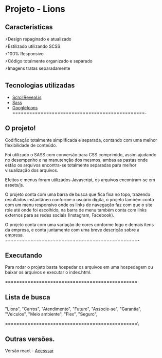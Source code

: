 # Projeto - Lions

## Caracteristicas

⚡️Design repaginado e atualizado\
⚡️Estilizado utilizando SCSS\
⚡️100% Responsivo\
⚡️Código totalmente organizado e separado\
⚡️Imagens tratas separadamente

## Tecnologias utilizadas

-   [ScrollReveal.js](https://scrollrevealjs.org/)
-   [Sass](https://sass-lang.com/documentation)
-   [GoogleIcons](https://fonts.google.com/icons)\
    ===============================================-

## O projeto!

Codificação totalmente simplificada e separada, contando com uma melhor flexibilidade de conteúdo.

Foi utilizado o SASS com conversão para CSS comprimido, assim ajudando no desempenho e na manutenção dos mesmos, ambas as pastas onde estão os arquivos encontra-se totalmente separadas para melhor visualização dos arquivos.

Efeitos e menus foram utilizados Javascript, os arquivos encontram-se em assets/js.

O projeto conta com uma barra de busca que fica fixa no topo, trazendo resultados instantâneo conforme o usuário digita, o projeto também conta com um menu responsivo onde os links de navegação faz com que o site role até onde foi escolhido, na barra de menu também conta com links externos para as redes sociais (Instagram, Facebook).

O projeto conta com uma variação de cores conforme logo e demais itens da empresa, e conta juntamente com uma breve descrição sobre a empresa.
===============================================-

## Executando

Para rodar o projeto basta hospedar os arquivos em uma hospedagem ou baixar os arquivos e executar o index.html.

===============================================-

## Lista de busca

"Lions",
"Carros",
"Atendimento",
"Futuro",
"Associe-se",
"Garantia",
"Veiculos",
"Meio ambiente",
"Flex",
"Seguro",

===============================================\

## Outras versões.

Versão react - [Acesssar]()
